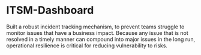 # ITSM-Dashboard
Built a  robust incident tracking mechanism, to prevent teams struggle to monitor issues that have a business impact. Because any issue that is not resolved in a timely manner can compound into major issues in the long run, operational resilience is critical for reducing vulnerability to risks.
